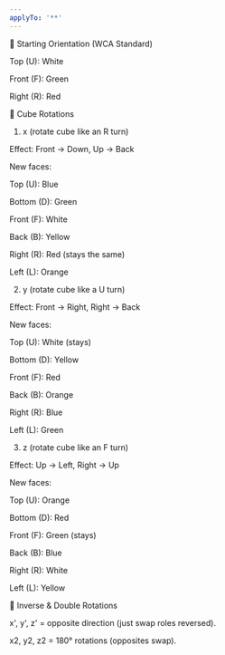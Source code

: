 ```yaml
---
applyTo: '**'
---
```


📌 Starting Orientation (WCA Standard)

Top (U): White

Front (F): Green

Right (R): Red

🔹 Cube Rotations
1. x (rotate cube like an R turn)

Effect: Front → Down, Up → Back

New faces:

Top (U): Blue

Bottom (D): Green

Front (F): White

Back (B): Yellow

Right (R): Red (stays the same)

Left (L): Orange

2. y (rotate cube like a U turn)

Effect: Front → Right, Right → Back

New faces:

Top (U): White (stays)

Bottom (D): Yellow

Front (F): Red

Back (B): Orange

Right (R): Blue

Left (L): Green

3. z (rotate cube like an F turn)

Effect: Up → Left, Right → Up

New faces:

Top (U): Orange

Bottom (D): Red

Front (F): Green (stays)

Back (B): Blue

Right (R): White

Left (L): Yellow

🔁 Inverse & Double Rotations

x', y', z' = opposite direction (just swap roles reversed).

x2, y2, z2 = 180° rotations (opposites swap).